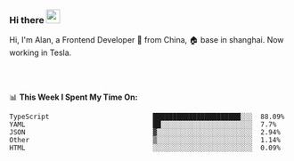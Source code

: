 ### Hi there <img src="https://media.giphy.com/media/hvRJCLFzcasrR4ia7z/giphy.gif" width="25px">

<!-- ![visitors](https://visitor-badge.glitch.me/badge?page_id=dislfyer.dislfyer) -->

Hi, I'm Alan, a Frontend Developer 🚀 from China, 🏠 base in shanghai. Now working in Tesla.

<br/>
<br/>

📊 **This Week I Spent My Time On:**


<!--START_SECTION:waka-->

```text
TypeScript                          ██████████████████████░░░  88.09%
YAML                                ██░░░░░░░░░░░░░░░░░░░░░░░  7.7%
JSON                                ▓░░░░░░░░░░░░░░░░░░░░░░░░  2.94%
Other                               ▒░░░░░░░░░░░░░░░░░░░░░░░░  1.14%
HTML                                ░░░░░░░░░░░░░░░░░░░░░░░░░  0.09%
```

<!--END_SECTION:waka-->

<!--
**About Me:**
 -->
